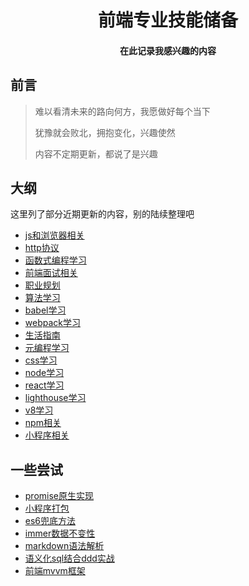 <h1 align="center">
  前端专业技能储备
</h1>
<h4 align="center">在此记录我感兴趣的内容</h4>

## 前言

> 难以看清未来的路向何方，我愿做好每个当下
>
> 犹豫就会败北，拥抱变化，兴趣使然
>
> 内容不定期更新，都说了是兴趣

## 大纲

这里列了部分近期更新的内容，别的陆续整理吧

- [js和浏览器相关](./src/js&browser/README.md)
- [http协议](./src/http/README.md)
- [函数式编程学习](./src/fp/README.md)
- [前端面试相关](./src/fe-interview/README.md)
- [职业规划](./src/career/README.md)
- [算法学习](./src/algorithm/README.md)
- [babel学习](./src/babel/README.md)
- [webpack学习](./src/webpack/README.md)
- [生活指南](./src/keep/README.md)
- [元编程学习](./src/meta-programming/README.md)
- [css学习](./src/css-related/README.md)
- [node学习](./src/node/README.md)
- [react学习](./src/react/README.md)
- [lighthouse学习](./src/lighthouse/README.md)
- [v8学习](./src/v8/README.md)
- [npm相关](./src/npm&yarn/README.md)
- [小程序相关](./src/miniprogram/README.md)

## 一些尝试
- [promise原生实现](./src/prototype/promise.js)
- [小程序打包](./src/miniprogram/build.js)
- [es6兜底方法](./src/meta-programming/index.js)
- [immer数据不变性](./src/immer/immer.js)
- [markdown语法解析](./src/markdown/mark.js)
- [语义化sql结合ddd实战](./src/sql/Smartsql/README.md)
- [前端mvvm框架](https://github.com/arnoldczhang/main-test2)


